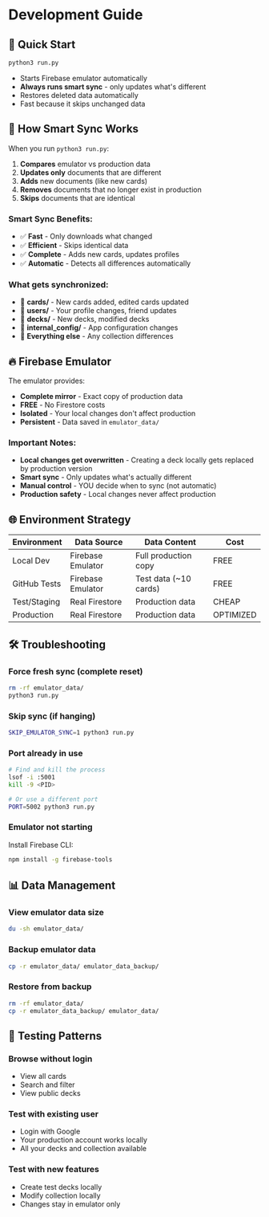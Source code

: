 # Development Guide

## 🚀 Quick Start

```bash
python3 run.py
```
- Starts Firebase emulator automatically  
- **Always runs smart sync** - only updates what's different
- Restores deleted data automatically
- Fast because it skips unchanged data

## 🔄 How Smart Sync Works

When you run `python3 run.py`:
1. **Compares** emulator vs production data
2. **Updates only** documents that are different
3. **Adds** new documents (like new cards)
4. **Removes** documents that no longer exist in production
5. **Skips** documents that are identical

### Smart Sync Benefits:
- ✅ **Fast** - Only downloads what changed
- ✅ **Efficient** - Skips identical data
- ✅ **Complete** - Adds new cards, updates profiles
- ✅ **Automatic** - Detects all differences automatically

### What gets synchronized:
- 🔄 **cards/** - New cards added, edited cards updated
- 🔄 **users/** - Your profile changes, friend updates
- 🔄 **decks/** - New decks, modified decks
- 🔄 **internal_config/** - App configuration changes
- 🔄 **Everything else** - Any collection differences

## 🔥 Firebase Emulator

The emulator provides:
- **Complete mirror** - Exact copy of production data
- **FREE** - No Firestore costs
- **Isolated** - Your local changes don't affect production
- **Persistent** - Data saved in `emulator_data/`

### Important Notes:
- **Local changes get overwritten** - Creating a deck locally gets replaced by production version
- **Smart sync** - Only updates what's actually different
- **Manual control** - YOU decide when to sync (not automatic)
- **Production safety** - Local changes never affect production

## 🌐 Environment Strategy

| Environment | Data Source | Data Content | Cost |
|-------------|-------------|--------------|------|
| Local Dev | Firebase Emulator | Full production copy | FREE |
| GitHub Tests | Firebase Emulator | Test data (~10 cards) | FREE |
| Test/Staging | Real Firestore | Production data | CHEAP |
| Production | Real Firestore | Production data | OPTIMIZED |

## 🛠️ Troubleshooting

### Force fresh sync (complete reset)
```bash
rm -rf emulator_data/
python3 run.py
```

### Skip sync (if hanging)
```bash
SKIP_EMULATOR_SYNC=1 python3 run.py
```

### Port already in use
```bash
# Find and kill the process
lsof -i :5001
kill -9 <PID>

# Or use a different port
PORT=5002 python3 run.py
```

### Emulator not starting
Install Firebase CLI:
```bash
npm install -g firebase-tools
```

## 📊 Data Management

### View emulator data size
```bash
du -sh emulator_data/
```

### Backup emulator data
```bash
cp -r emulator_data/ emulator_data_backup/
```

### Restore from backup
```bash
rm -rf emulator_data/
cp -r emulator_data_backup/ emulator_data/
```

## 🧪 Testing Patterns

### Browse without login
- View all cards
- Search and filter
- View public decks

### Test with existing user
- Login with Google
- Your production account works locally
- All your decks and collection available

### Test with new features
- Create test decks locally
- Modify collection locally
- Changes stay in emulator only